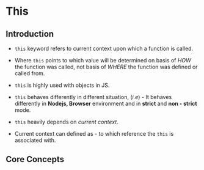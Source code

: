 # This

## Introduction

- `this` keyword refers to current context upon which a function is called.

- Where `this` points to which value will be determined on basis of <i>HOW</i> the function was called, not basis of <i>WHERE</i> the function was defined or called from.

- `this` is highly used with objects in JS.

- `this` behaves differently in different situation, (<i>i.e</i>) - It behaves differently in **Nodejs, Browser** environment and in **strict** and **non - strict** mode.

- `this` heavily depends on <i>current context</i>.
- Current context can defined as -  to which reference the `this` is associated with.

## Core Concepts
